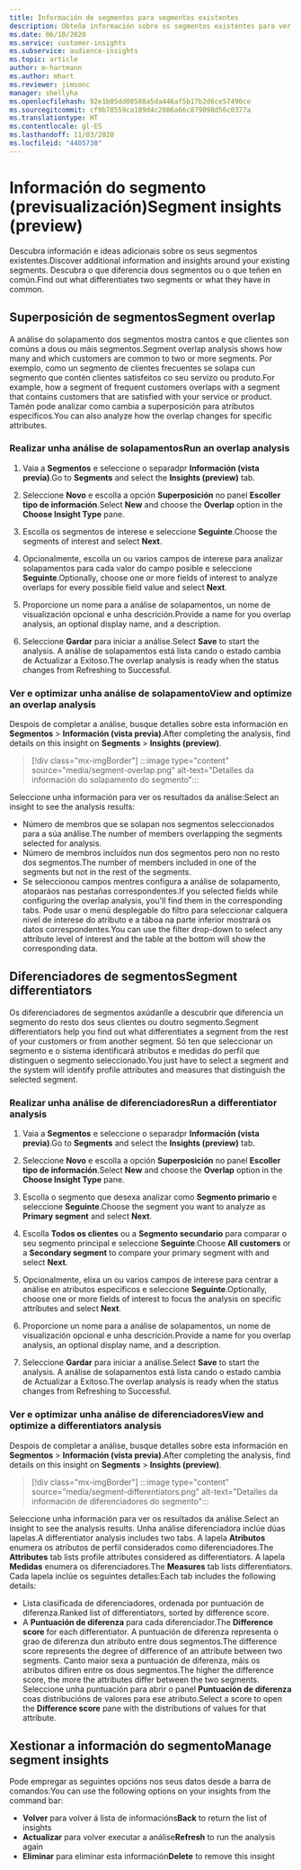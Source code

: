 ```yaml
---
title: Información de segmentos para segmentos existentes
description: Obteña información sobre os segmentos existentes para ver diferenzas e aspectos comúns.
ms.date: 06/10/2020
ms.service: customer-insights
ms.subservice: audience-insights
ms.topic: article
author: m-hartmann
ms.author: mhart
ms.reviewer: jimsonc
manager: shellyha
ms.openlocfilehash: 92e1b05dd08588a5da446af5b17b2d6ce57490ce
ms.sourcegitcommit: cf9b78559ca189d4c2086a66c879098d56c0377a
ms.translationtype: HT
ms.contentlocale: gl-ES
ms.lasthandoff: 11/03/2020
ms.locfileid: "4405738"
---
```

# <a name="segment-insights-preview"></a><span data-ttu-id="47d14-103">Información do segmento (previsualización)</span><span class="sxs-lookup"><span data-stu-id="47d14-103">Segment insights (preview)</span></span>

<span data-ttu-id="47d14-104">Descubra información e ideas adicionais sobre os seus segmentos existentes.</span><span class="sxs-lookup"><span data-stu-id="47d14-104">Discover additional information and insights around your existing segments.</span></span> <span data-ttu-id="47d14-105">Descubra o que diferencia dous segmentos ou o que teñen en común.</span><span class="sxs-lookup"><span data-stu-id="47d14-105">Find out what differentiates two segments or what they have in common.</span></span>

## <a name="segment-overlap"></a><span data-ttu-id="47d14-106">Superposición de segmentos</span><span class="sxs-lookup"><span data-stu-id="47d14-106">Segment overlap</span></span>

<span data-ttu-id="47d14-107">A análise do solapamento dos segmentos mostra cantos e que clientes son comúns a dous ou máis segmentos.</span><span class="sxs-lookup"><span data-stu-id="47d14-107">Segment overlap analysis shows how many and which customers are common to two or more segments.</span></span> <span data-ttu-id="47d14-108">Por exemplo, como un segmento de clientes frecuentes se solapa cun segmento que contén clientes satisfeitos co seu servizo ou produto.</span><span class="sxs-lookup"><span data-stu-id="47d14-108">For example, how a segment of frequent customers overlaps with a segment that contains customers that are satisfied with your service or product.</span></span>
<span data-ttu-id="47d14-109">Tamén pode analizar como cambia a superposición para atributos específicos.</span><span class="sxs-lookup"><span data-stu-id="47d14-109">You can also analyze how the overlap changes for specific attributes.</span></span>

### <a name="run-an-overlap-analysis"></a><span data-ttu-id="47d14-110">Realizar unha análise de solapamentos</span><span class="sxs-lookup"><span data-stu-id="47d14-110">Run an overlap analysis</span></span>

1. <span data-ttu-id="47d14-111">Vaia a **Segmentos** e seleccione o separadpr **Información (vista previa)**.</span><span class="sxs-lookup"><span data-stu-id="47d14-111">Go to **Segments** and select the **Insights (preview)** tab.</span></span>

1. <span data-ttu-id="47d14-112">Seleccione **Novo** e escolla a opción **Superposición** no panel **Escoller tipo de información**.</span><span class="sxs-lookup"><span data-stu-id="47d14-112">Select **New** and choose the **Overlap** option in the **Choose Insight Type** pane.</span></span>

1. <span data-ttu-id="47d14-113">Escolla os segmentos de interese e seleccione **Seguinte**.</span><span class="sxs-lookup"><span data-stu-id="47d14-113">Choose the segments of interest and select **Next**.</span></span>

1. <span data-ttu-id="47d14-114">Opcionalmente, escolla un ou varios campos de interese para analizar solapamentos para cada valor do campo posible e seleccione **Seguinte**.</span><span class="sxs-lookup"><span data-stu-id="47d14-114">Optionally, choose one or more fields of interest to analyze overlaps for every possible field value and select **Next**.</span></span>

1. <span data-ttu-id="47d14-115">Proporcione un nome para a análise de solapamentos, un nome de visualización opcional e unha descrición.</span><span class="sxs-lookup"><span data-stu-id="47d14-115">Provide a name for you overlap analysis, an optional display name, and a description.</span></span>

1. <span data-ttu-id="47d14-116">Seleccione **Gardar** para iniciar a análise.</span><span class="sxs-lookup"><span data-stu-id="47d14-116">Select **Save** to start the analysis.</span></span> <span data-ttu-id="47d14-117">A análise de solapamentos está lista cando o estado cambia de Actualizar a Exitoso.</span><span class="sxs-lookup"><span data-stu-id="47d14-117">The overlap analysis is ready when the status changes from Refreshing to Successful.</span></span>

### <a name="view-and-optimize-an-overlap-analysis"></a><span data-ttu-id="47d14-118">Ver e optimizar unha análise de solapamento</span><span class="sxs-lookup"><span data-stu-id="47d14-118">View and optimize an overlap analysis</span></span>

<span data-ttu-id="47d14-119">Despois de completar a análise, busque detalles sobre esta información en **Segmentos** > **Información (vista previa)**.</span><span class="sxs-lookup"><span data-stu-id="47d14-119">After completing the analysis, find details on this insight on **Segments** > **Insights (preview)**.</span></span>

> [!div class="mx-imgBorder"]
> :::image type="content" source="media/segment-overlap.png" alt-text="Detalles da información do solapamento do segmento":::

<span data-ttu-id="47d14-121">Seleccione unha información para ver os resultados da análise:</span><span class="sxs-lookup"><span data-stu-id="47d14-121">Select an insight to see the analysis results:</span></span>

- <span data-ttu-id="47d14-122">Número de membros que se solapan nos segmentos seleccionados para a súa análise.</span><span class="sxs-lookup"><span data-stu-id="47d14-122">The number of members overlapping the segments selected for analysis.</span></span>
- <span data-ttu-id="47d14-123">Número de membros incluídos nun dos segmentos pero non no resto dos segmentos.</span><span class="sxs-lookup"><span data-stu-id="47d14-123">The number of members included in one of the segments but not in the rest of the segments.</span></span>
- <span data-ttu-id="47d14-124">Se seleccionou campos mentres configura a análise de solapamento, atoparáos nas pestañas correspondentes.</span><span class="sxs-lookup"><span data-stu-id="47d14-124">If you selected fields while configuring the overlap analysis, you'll find them in the corresponding tabs.</span></span> <span data-ttu-id="47d14-125">Pode usar o menú desplegable do filtro para seleccionar calquera nivel de interese do atributo e a táboa na parte inferior mostrará os datos correspondentes.</span><span class="sxs-lookup"><span data-stu-id="47d14-125">You can use the filter drop-down to select any attribute level of interest and the table at the bottom will show the corresponding data.</span></span>

## <a name="segment-differentiators"></a><span data-ttu-id="47d14-126">Diferenciadores de segmentos</span><span class="sxs-lookup"><span data-stu-id="47d14-126">Segment differentiators</span></span>

<span data-ttu-id="47d14-127">Os diferenciadores de segmentos axúdanlle a descubrir que diferencia un segmento do resto dos seus clientes ou doutro segmento.</span><span class="sxs-lookup"><span data-stu-id="47d14-127">Segment differentiators help you find out what differentiates a segment from the rest of your customers or from another segment.</span></span> <span data-ttu-id="47d14-128">Só ten que seleccionar un segmento e o sistema identificará atributos e medidas do perfil que distinguen o segmento seleccionado.</span><span class="sxs-lookup"><span data-stu-id="47d14-128">You just have to select a segment and the system will identify profile attributes and measures that distinguish the selected segment.</span></span>

### <a name="run-a-differentiator-analysis"></a><span data-ttu-id="47d14-129">Realizar unha análise de diferenciadores</span><span class="sxs-lookup"><span data-stu-id="47d14-129">Run a differentiator analysis</span></span>

1. <span data-ttu-id="47d14-130">Vaia a **Segmentos** e seleccione o separadpr **Información (vista previa)**.</span><span class="sxs-lookup"><span data-stu-id="47d14-130">Go to **Segments** and select the **Insights (preview)** tab.</span></span>

1. <span data-ttu-id="47d14-131">Seleccione **Novo** e escolla a opción **Superposición** no panel **Escoller tipo de información**.</span><span class="sxs-lookup"><span data-stu-id="47d14-131">Select **New** and choose the **Overlap** option in the **Choose Insight Type** pane.</span></span>

1. <span data-ttu-id="47d14-132">Escolla o segmento que desexa analizar como **Segmento primario** e seleccione **Seguinte**.</span><span class="sxs-lookup"><span data-stu-id="47d14-132">Choose the segment you want to analyze as **Primary segment** and select **Next**.</span></span>

1. <span data-ttu-id="47d14-133">Escolla **Todos os clientes** ou a **Segmento secundario** para comparar o seu segmento principal e seleccione **Seguinte**.</span><span class="sxs-lookup"><span data-stu-id="47d14-133">Choose **All customers** or a **Secondary segment** to compare your primary segment with and select **Next**.</span></span>

1. <span data-ttu-id="47d14-134">Opcionalmente, elixa un ou varios campos de interese para centrar a análise en atributos específicos e seleccione **Seguinte**.</span><span class="sxs-lookup"><span data-stu-id="47d14-134">Optionally, choose one or more fields of interest to focus the analysis on specific attributes and select **Next**.</span></span>

1. <span data-ttu-id="47d14-135">Proporcione un nome para a análise de solapamentos, un nome de visualización opcional e unha descrición.</span><span class="sxs-lookup"><span data-stu-id="47d14-135">Provide a name for you overlap analysis, an optional display name, and a description.</span></span>

1. <span data-ttu-id="47d14-136">Seleccione **Gardar** para iniciar a análise.</span><span class="sxs-lookup"><span data-stu-id="47d14-136">Select **Save** to start the analysis.</span></span> <span data-ttu-id="47d14-137">A análise de solapamentos está lista cando o estado cambia de Actualizar a Exitoso.</span><span class="sxs-lookup"><span data-stu-id="47d14-137">The overlap analysis is ready when the status changes from Refreshing to Successful.</span></span>

### <a name="view-and-optimize-a-differentiators-analysis"></a><span data-ttu-id="47d14-138">Ver e optimizar unha análise de diferenciadores</span><span class="sxs-lookup"><span data-stu-id="47d14-138">View and optimize a differentiators analysis</span></span>

<span data-ttu-id="47d14-139">Despois de completar a análise, busque detalles sobre esta información en **Segmentos** > **Información (vista previa)**.</span><span class="sxs-lookup"><span data-stu-id="47d14-139">After completing the analysis, find details on this insight on **Segments** > **Insights (preview)**.</span></span>

> [!div class="mx-imgBorder"]
> :::image type="content" source="media/segment-differentiators.png" alt-text="Detalles da información de diferenciadores do segmento":::

<span data-ttu-id="47d14-141">Seleccione unha información para ver os resultados da análise.</span><span class="sxs-lookup"><span data-stu-id="47d14-141">Select an insight to see the analysis results.</span></span> <span data-ttu-id="47d14-142">Unha análise diferenciadora inclúe dúas lapelas.</span><span class="sxs-lookup"><span data-stu-id="47d14-142">A differentiator analysis includes two tabs.</span></span> <span data-ttu-id="47d14-143">A lapela **Atributos** enumera os atributos de perfil considerados como diferenciadores.</span><span class="sxs-lookup"><span data-stu-id="47d14-143">The **Attributes** tab lists profile attributes considered as differentiators.</span></span> <span data-ttu-id="47d14-144">A lapela **Medidas** enumera os diferenciadores.</span><span class="sxs-lookup"><span data-stu-id="47d14-144">The **Measures** tab lists differentiators.</span></span> <span data-ttu-id="47d14-145">Cada lapela inclúe os seguintes detalles:</span><span class="sxs-lookup"><span data-stu-id="47d14-145">Each tab includes the following details:</span></span>

- <span data-ttu-id="47d14-146">Lista clasificada de diferenciadores, ordenada por puntuación de diferenza.</span><span class="sxs-lookup"><span data-stu-id="47d14-146">Ranked list of differentiators, sorted by difference score.</span></span>
- <span data-ttu-id="47d14-147">A **Puntuación de diferenza** para cada diferenciador.</span><span class="sxs-lookup"><span data-stu-id="47d14-147">The **Difference score** for each differentiator.</span></span> <span data-ttu-id="47d14-148">A puntuación de diferenza representa o grao de diferenza dun atributo entre dous segmentos.</span><span class="sxs-lookup"><span data-stu-id="47d14-148">The difference score represents the degree of difference of an attribute between two segments.</span></span> <span data-ttu-id="47d14-149">Canto maior sexa a puntuación de diferenza, máis os atributos difiren entre os dous segmentos.</span><span class="sxs-lookup"><span data-stu-id="47d14-149">The higher the difference score, the more the attributes differ between the two segments.</span></span> <span data-ttu-id="47d14-150">Seleccione unha puntuación para abrir o panel **Puntuación de diferenza** coas distribucións de valores para ese atributo.</span><span class="sxs-lookup"><span data-stu-id="47d14-150">Select a score to open the **Difference score** pane with the distributions of values for that attribute.</span></span>

## <a name="manage-segment-insights"></a><span data-ttu-id="47d14-151">Xestionar a información do segmento</span><span class="sxs-lookup"><span data-stu-id="47d14-151">Manage segment insights</span></span>

<span data-ttu-id="47d14-152">Pode empregar as seguintes opcións nos seus datos desde a barra de comandos:</span><span class="sxs-lookup"><span data-stu-id="47d14-152">You can use the following options on your insights from the command bar:</span></span>

- <span data-ttu-id="47d14-153">**Volver** para volver á lista de informacións</span><span class="sxs-lookup"><span data-stu-id="47d14-153">**Back** to return the list of insights</span></span>
- <span data-ttu-id="47d14-154">**Actualizar** para volver executar a análise</span><span class="sxs-lookup"><span data-stu-id="47d14-154">**Refresh** to run the analysis again</span></span>
- <span data-ttu-id="47d14-155">**Eliminar** para eliminar esta información</span><span class="sxs-lookup"><span data-stu-id="47d14-155">**Delete** to remove this insight</span></span>
